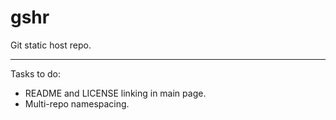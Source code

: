 # gshr

Git static host repo.

---

Tasks to do:

* README and LICENSE linking in main page.
* Multi-repo namespacing.